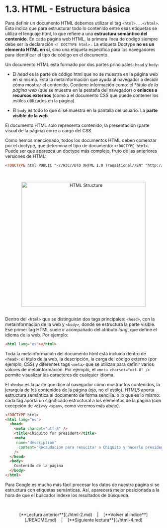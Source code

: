 # 1.3. HTML - Estructura básica

Para definir un documento HTML debemos utilizar el tag `<html>...</html>`. Esto indica que para estructurar todo lo contenido entre esas etiquetas se utiliza el lenguaje html, lo que refiere a una **estructura semántico del contenido.** En cada página web HTML, la primera línea de código siempre debe ser la declaración `<! DOCTYPE html>` . La etiqueta Doctype **no es un elemento HTML en sí**, sino una etiqueta específica para los navegadores para identificar el tipo de código en el documento. 

Un documento HTML está formado por dos partes principales: `head` y `body`:

- El *head* es la parte de código html que no se muestra en la página web en sí misma. Está la metainformación que ayuda al navegador a decidir cómo mostrar el contenido. Contiene información como: el **título de la página web* (que se muestra en la pestaña del navegador) o **enlaces a recursos externos** (como a el documento CSS que puede contener los estilos utilizados en la página).

- El `body` es todo lo que sí se muestra en la pantalla del usuario. La **parte visible de la web**.

El documento HTML solo representa contenido, la presentación (parte visual de la página) corre a cargo del CSS.


Como hemos mencionado, todos los documentos HTML deben comenzar por el doctype, que determina el tipo de documento: `<!DOCTYPE html>`. Puede ser que aparezca un doctype más complejo, fruto de las anteriores versiones de HTML:

  ```html
  <!DOCTYPE html PUBLIC "-//W3C//DTD XHTML 1.0 Transitional//EN" "http://www.w3.org/TR/xhtml1/DTD/xhtml1-transitional.dtd">
  ```

&nbsp;
<div align="center"><img src="http://estmary.2020.madeateps.org/wp-content/uploads/sites/32/2016/01/Basic-HTML.png" alt="HTML Structure" width="400"></div>
&nbsp;

Dentro del `<html>` que se distinguirán dos tags principales: `<head>`, con la metainformación de la web y `<body>`, donde se estructura la parte visible. Ese primer tag HTML suele ir acompañado del atributo _lang_, que define el idioma de la web. Por ejemplo:

  ```html
  <html lang="es"></html>
  ```

Toda la metainformación del documento html está incluida dentro de `<head>`: el título de la web, la descripción, la carga del código externo (por ejemplo, CSS) y diferentes tags `<meta>` que se utilizan para definir varios valores de metainformación. Por ejemplo, el `<meta charset="utf-8" />` permite visualizar los caracteres de cualquier idioma. 

El `<body>` es la parte que dice al navegador cómo mostrar los contenidos, la jerarquía de los contenidos de la página (ojo, no el estilo). HTML5 aporta estructura semántica al documento de forma sencilla. o lo que es lo mismo: cada tag aporta un significado estructural a los elementos de la página (con excepción de `<div>`y `<span>`, como veremos más abajo).

  ```html
  <!DOCTYPE html>
  <html lang="es">
    <head>
      <meta charset="utf-8" />
      <title>Chiquito for president</title>
      <meta
       name="description"
        content="Recaudación para resucitar a Chiquito y hacerlo presidente"
      />
    </head>
    <body>
      Contenido de la página
    </body>
  </html>
  ```

Para Google es mucho más fácil procesar los datos de nuestra página si se estructura con etiquetas semánticas. Así, aparecerá mejor posicionada a la hora de que el buscador indexe los resultados de búsqueda.

&nbsp;

<div align="center">[**Lectura anterior**](./html-2.md) &nbsp;&nbsp; | &nbsp;&nbsp; [**Volver al índice**](./README.md) &nbsp;&nbsp; | &nbsp;&nbsp; [**Siguiente lectura**](./html-4.md)</div>
